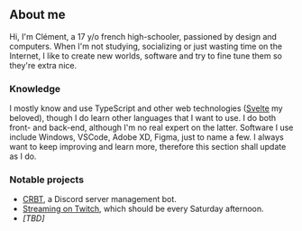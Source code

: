 ## About me
Hi, I'm Clément, a 17 y/o french high-schooler, passioned by design and computers.
When I'm not studying, socializing or just wasting time on the Internet, I like to create new worlds, software and try to fine tune them so they're extra nice.

### Knowledge
I mostly know and use TypeScript and other web technologies ([Svelte](https://svelte.dev) my beloved), though I do learn other languages that I want to use.
I do both front- and back-end, although I'm no real expert on the latter.
Software I use include Windows, VSCode, Adobe XD, Figma, just to name a few.
I always want to keep improving and learn more, therefore this section shall update as I do.

### Notable projects
- [CRBT](https://github.com/CRBT-Team/CRBT), a Discord server management bot.
- [Streaming on Twitch](https://twitch.tv/Clembs), which should be every Saturday afternoon.
- *[TBD]*
